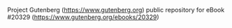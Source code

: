 Project Gutenberg (https://www.gutenberg.org) public repository for eBook #20329 (https://www.gutenberg.org/ebooks/20329)
